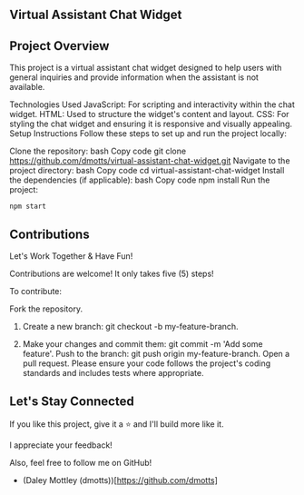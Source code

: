## Virtual Assistant Chat Widget


## Project Overview
This project is a virtual assistant chat widget designed to help users with general inquiries and provide information when the assistant is not available.

Technologies Used
JavaScript: For scripting and interactivity within the chat widget.
HTML: Used to structure the widget's content and layout.
CSS: For styling the chat widget and ensuring it is responsive and visually appealing.
Setup Instructions
Follow these steps to set up and run the project locally:

Clone the repository:
bash
Copy code
git clone https://github.com/dmotts/virtual-assistant-chat-widget.git
Navigate to the project directory:
bash
Copy code
cd virtual-assistant-chat-widget
Install the dependencies (if applicable):
bash
Copy code
npm install
Run the project:
```
npm start
```

## Contributions
Let's Work Together & Have Fun!

Contributions are welcome! It only takes five (5) steps!

To contribute:

Fork the repository.
1) Create a new branch: git checkout -b my-feature-branch.

2) Make your changes and commit them: git commit -m 'Add some feature'.
Push to the branch: git push origin my-feature-branch.
Open a pull request.
Please ensure your code follows the project's coding standards and includes tests where appropriate.

## Let's Stay Connected
If you like this project, give it a ⭐ and I'll build more like it.

I appreciate your feedback!

Also, feel free to follow me on GitHub!

- (Daley Mottley (dmotts))[https://github.com/dmotts]
